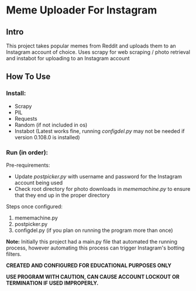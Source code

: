 # Meme Uploader For Instagram
## Intro
This project takes popular memes from Reddit and uploads them to an Instagram account of choice. 
Uses scrapy for web scraping / photo retrieval and instabot for uploading to an Instagram account
## How To Use
### Install:
* Scrapy
* PIL
* Requests
* Random (if not included in os)
* Instabot (Latest works fine, running *configdel.py* may not be needed if version 0.108.0 is installed)
### Run (in order):
Pre-requirements: 
* Update *postpicker.py* with username and password for the Instagram account being used
* Check root directory for photo downloads in *mememachine.py* to ensure that they end up in the proper directory

Steps once configured:

1. mememachine.py
2. postpicker.py
3. configdel.py (if you plan on running the program more than once) 

**Note:** Initially this project had a main.py file that automated the running process, however automating this process can trigger Instagram's botting filters.

**CREATED AND CONFIGURED FOR EDUCATIONAL PURPOSES ONLY**

**USE PROGRAM WITH CAUTION, CAN CAUSE ACCOUNT LOCKOUT OR TERMINATION IF USED IMPROPERLY.**
